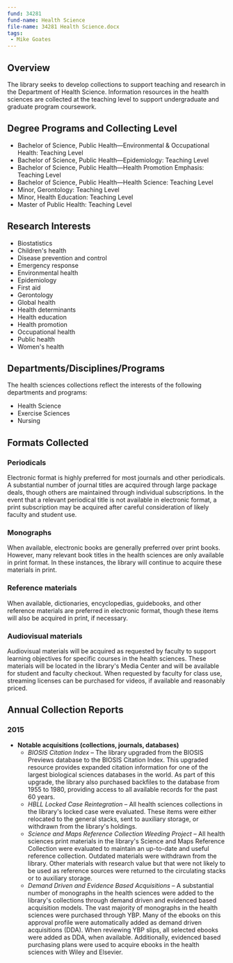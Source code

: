 ```yaml
---
fund: 34281
fund-name: Health Science
file-name: 34281 Health Science.docx
tags:
 - Mike Goates
---
```


## Overview

The library seeks to develop collections to support teaching and research in the Department of Health Science. Information resources in the health sciences are collected at the teaching level to support undergraduate and graduate program coursework.

## Degree Programs and Collecting Level

- Bachelor of Science, Public Health—Environmental &amp; Occupational Health: Teaching Level
- Bachelor of Science, Public Health—Epidemiology: Teaching Level
- Bachelor of Science, Public Health—Health Promotion Emphasis: Teaching Level
- Bachelor of Science, Public Health—Health Science: Teaching Level
- Minor, Gerontology: Teaching Level
- Minor, Health Education: Teaching Level
- Master of Public Health: Teaching Level

## Research Interests

- Biostatistics
- Children's health
- Disease prevention and control
- Emergency response
- Environmental health
- Epidemiology
- First aid
- Gerontology
- Global health
- Health determinants
- Health education
- Health promotion
- Occupational health
- Public health
- Women's health

## Departments/<wbr>Disciplines/<wbr>Programs

The health sciences collections reflect the interests of the following departments and programs:

- Health Science
- Exercise Sciences
- Nursing

## Formats Collected

### Periodicals

Electronic format is highly preferred for most journals and other periodicals. A substantial number of journal titles are acquired through large package deals, though others are maintained through individual subscriptions. In the event that a relevant periodical title is not available in electronic format, a print subscription may be acquired after careful consideration of likely faculty and student use.

### Monographs

When available, electronic books are generally preferred over print books. However, many relevant book titles in the health sciences are only available in print format. In these instances, the library will continue to acquire these materials in print.

### Reference materials

When available, dictionaries, encyclopedias, guidebooks, and other reference materials are preferred in electronic format, though these items will also be acquired in print, if necessary.

### Audiovisual materials

Audiovisual materials will be acquired as requested by faculty to support learning objectives for specific courses in the health sciences. These materials will be located in the library's Media Center and will be available for student and faculty checkout. When requested by faculty for class use, streaming licenses can be purchased for videos, if available and reasonably priced.

## Annual Collection Reports

### 2015

- **Notable acquisitions (collections, journals, databases)**
    - *BIOSIS Citation Index* – The library upgraded from the BIOSIS Previews database to the BIOSIS Citation Index. This upgraded resource provides expanded citation information for one of the largest biological sciences databases in the world. As part of this upgrade, the library also purchased backfiles to the database from 1955 to 1980, providing access to all available records for the past 60 years.
    - *HBLL Locked Case Reintegration* – All health sciences collections in the library's locked case were evaluated. These items were either relocated to the general stacks, sent to auxiliary storage, or withdrawn from the library's holdings.
    - *Science and Maps Reference Collection Weeding Project* – All health sciences print materials in the library's Science and Maps Reference Collection were evaluated to maintain an up-to-date and useful reference collection. Outdated materials were withdrawn from the library. Other materials with research value but that were not likely to be used as reference sources were returned to the circulating stacks or to auxiliary storage.
    - *Demand Driven and Evidence Based Acquisitions* – A substantial number of monographs in the health sciences were added to the library's collections through demand driven and evidenced based acquisition models. The vast majority of monographs in the health sciences were purchased through YBP. Many of the ebooks on this approval profile were automatically added as demand driven acquisitions (DDA). When reviewing YBP slips, all selected ebooks were added as DDA, when available. Additionally, evidenced based purchasing plans were used to acquire ebooks in the health sciences with Wiley and Elsevier.
